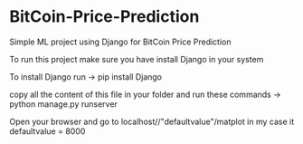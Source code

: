 # BitCoin-Price-Prediction
Simple ML project using Django for BitCoin Price Prediction

To run this project make sure you have install Django in your system

To install Django run -> pip install Django

copy all the content of this file in your folder and run these commands
-> python manage.py runserver

Open your browser and go to localhost//"defaultvalue"/matplot in my case it defaultvalue = 8000
